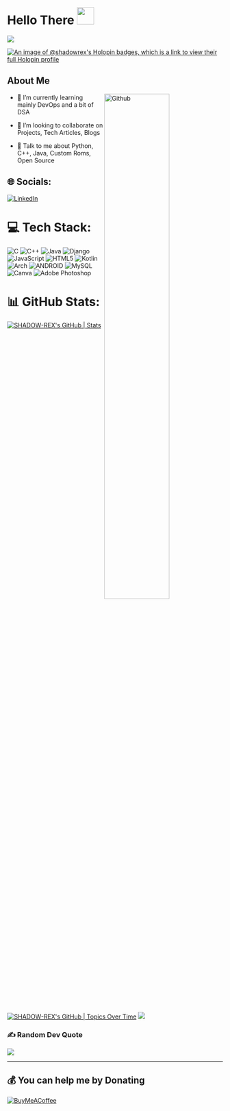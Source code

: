 <h1> Hello There <img src = "https://raw.githubusercontent.com/MartinHeinz/MartinHeinz/master/wave.gif" width = 40px> </h1>

[![](https://visitcount.itsvg.in/api?id=SHADOW-REX&icon=0&color=0)](https://visitcount.itsvg.in)

[![An image of @shadowrex's Holopin badges, which is a link to view their full Holopin profile](https://holopin.me/shadowrex)](https://holopin.io/@shadowrex)

</p>
<h2> About Me </h2>

<img width="55%" align="right" alt="Github" src="https://raw.githubusercontent.com/onimur/.github/master/.resources/git-header.svg" />

- 🌱 I’m currently learning mainly DevOps and a bit of DSA  

- 👯 I’m looking to collaborate on Projects, Tech Articles, Blogs

- 💬 Talk to me about Python, C++, Java, Custom Roms, Open Source 

## 🌐 Socials:
[![LinkedIn](https://img.shields.io/badge/LinkedIn-%230077B5.svg?logo=linkedin&logoColor=white)](https://www.linkedin.com/in/jai-kumar-b9531a125/) 

# 💻 Tech Stack:
![C](https://img.shields.io/badge/c-%2300599C.svg?style=for-the-badge&logo=c&logoColor=white) ![C++](https://img.shields.io/badge/c++-%2300599C.svg?style=for-the-badge&logo=c%2B%2B&logoColor=white) ![Java](https://img.shields.io/badge/java-%23ED8B00.svg?style=for-the-badge&logo=openjdk&logoColor=white) ![Django](https://img.shields.io/badge/django-%23092E20.svg?style=for-the-badge&logo=django&logoColor=white) ![JavaScript](https://img.shields.io/badge/javascript-%23323330.svg?style=for-the-badge&logo=javascript&logoColor=%23F7DF1E) ![HTML5](https://img.shields.io/badge/html5-%23E34F26.svg?style=for-the-badge&logo=html5&logoColor=white) ![Kotlin](https://img.shields.io/badge/kotlin-%230095D5.svg?style=for-the-badge&logo=kotlin&logoColor=white) ![Arch](https://img.shields.io/badge/Arch%20Linux-1793D1?logo=arch-linux&logoColor=fff&style=for-the-badge) ![ANDROID](https://img.shields.io/badge/android-%2320232a.svg?style=for-the-badge&logo=android&logoColor=%a4c639) ![MySQL](https://img.shields.io/badge/mysql-%2300f.svg?style=for-the-badge&logo=mysql&logoColor=white) ![Canva](https://img.shields.io/badge/Canva-%2300C4CC.svg?style=for-the-badge&logo=Canva&logoColor=white) ![Adobe Photoshop](https://img.shields.io/badge/adobe%20photoshop-%2331A8FF.svg?style=for-the-badge&logo=adobe%20photoshop&logoColor=white)

# 📊 GitHub Stats:
[![SHADOW-REX's GitHub | Stats](https://stats.quira.sh/SHADOW-REX/github?theme=dark)](https://quira.sh?utm_source=widgets&utm_campaign=SHADOW-REX)
[![SHADOW-REX's GitHub | Topics Over Time](https://stats.quira.sh/SHADOW-REX/topics-over-time?theme=dark)](https://quira.sh?utm_source=widgets&utm_campaign=SHADOW-REX)
![](https://github-readme-streak-stats.herokuapp.com/?user=wahid7852&theme=merko&hide_border=false)<br/>


### ✍️ Random Dev Quote
![](https://quotes-github-readme.vercel.app/api?type=horizontal&theme=radical)

---

  ## 💰 You can help me by Donating
  [![BuyMeACoffee](https://img.shields.io/badge/Buy%20Me%20a%20Coffee-ffdd00?style=for-the-badge&logo=buy-me-a-coffee&logoColor=black)](https://buymeacoffee.com/shadowrex) 
